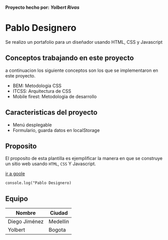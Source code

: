 **Proyecto hecho por:**
***Yolbert Rivas***
# Pablo Designero
Se realizo un portafolio para un diseñador usando HTML, CSS y Javascript

## Conceptos trabajando en este proyecto 
a continuacion los siguiente conceptos son los que se implementaron en este proyecto.

- BEM: Metodologia CSS
- ITCSS: Arquitectura de CSS
- Mobile firest: Metodologia de desarrollo
  

## Caracteristicas del proyecto 

- Menú desplegable 
- Formulario, guarda datos en localStorage 

## Proposito 

El proposito de esta plantilla es ejemplificar la manera en que se construye un sitio web usando `HTML`, `CSS` Y Javascript.

[ir a goole](http://google.com)

```
console.log("Pablo Designero)

```

## Equipo 

| Nombre        | Ciudad        |
| ------------- | ------------- |
| Diego Jiménez | Medellin      |
| Yolbert       | Bogota        |